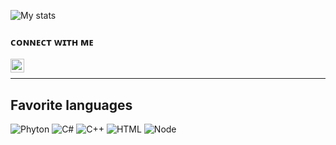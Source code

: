 
![My stats](https://github-readme-stats.vercel.app/api?username=Anton020202)


### ᴄᴏɴɴᴇᴄᴛ ᴡɪᴛʜ ᴍᴇ 

[<img align="left" alt="codeSTACKr | Discord" width="22px" src="https://cdn.jsdelivr.net/npm/simple-icons@v3/icons/discord.svg" />][discord]

<br/>



[twitter]: https://twitter.com/002zerotwo_02
[instagram]: https://www.instagram.com/antongranic_/?hl=en
[vk]: https://vk.com/dollar_02
[discord]: https://discord.gg/eclipsee
[steam]: https://steamcommunity.com/profiles/76561198408147513/


<hr/>

## Favorite languages

![Phyton](https://img.shields.io/badge/Python-F7DF1E?style=for-the-badge&logo=Python&logoColor=black)
![C#](https://img.shields.io/badge/C%23-239120?style=for-the-badge&logo=c-sharp&logoColor=white)
![С++](https://img.shields.io/badge/C%2B%2B-00599C?style=for-the-badge&logo=c%2B%2B&logoColor=white)
![HTML](https://img.shields.io/badge/HTML-9146FF?style=for-the-badge&logo=html5&logoColor=white)
![Node](https://img.shields.io/badge/Node.js-43853D?style=for-the-badge&logo=node.js&logoColor=white)

